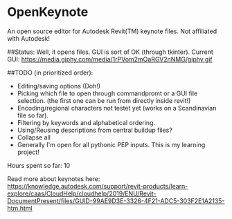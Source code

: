 # OpenKeynote
An open source editor for Autodesk Revit(TM) keynote files.
Not affiliated with Autodesk!

##Status:
Well, it opens files.
GUI is sort of OK (through tkinter).
Current GUI: https://media.giphy.com/media/1rPVom2mOaRGV2nNMG/giphy.gif

##TODO (in prioritized order):
- Editing/saving options (Doh!)
- Picking which file to open through commandpromt or a GUI file selection.
  (the first one can be run from directly inside revit!)
- Encoding/regional characters not testet yet (works on a Scandinavian file so far).
- Filtering by keywords and alphabetical ordering.
- Using/Reusing descriptions from central buildup files?
- Collapse all
- Generally I'm open for all pythonic PEP inputs. This is my learning project!

Hours spent so far: 10

Read more about keynotes here:
https://knowledge.autodesk.com/support/revit-products/learn-explore/caas/CloudHelp/cloudhelp/2019/ENU/Revit-DocumentPresent/files/GUID-99AE9D3E-3326-4F21-ADC5-303F2E1A2135-htm.html
